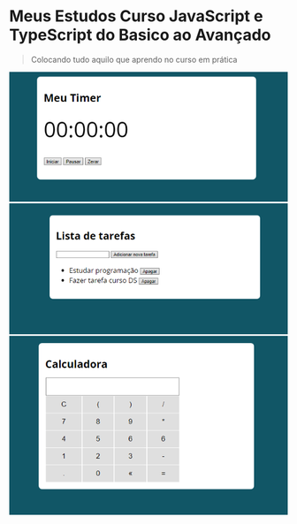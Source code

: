 # Meus Estudos Curso JavaScript e TypeScript do Basico ao Avançado
>Colocando tudo aquilo que aprendo no curso em prática

![](timer.png)
![](listatarefas.png)
![](calculadora.png)
